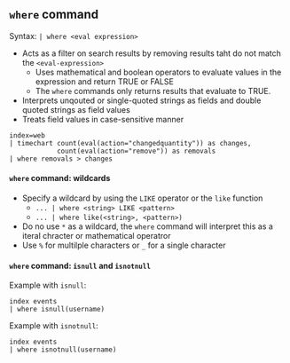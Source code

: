 ## `where` command

Syntax: `| where <eval expression>`

* Acts as a filter on search results by removing results taht do not match the `<eval-expression>`
	* Uses mathematical and boolean operators to evaluate values in the expression and return TRUE or FALSE
	* The `where` commands only returns results that evaluate to TRUE.
* Interprets unqouted or single-quoted strings as fields and double quoted strings as field values
* Treats field values in case-sensitive manner

```
index=web
| timechart count(eval(action="changedquantity")) as changes,
			count(eval(action="remove")) as removals
| where removals > changes
```

#### `where` command: wildcards

* Specify a wildcard by using the `LIKE` operator or the `like` function
	* `... | where <string> LIKE <pattern>`
	* `... | where like(<string>, <pattern>)`
* Do no use `*` as a wildcard, the `where` command will interpret this as a iteral chracter or mathematical operatror
* Use `%` for multilple characters or `_` for a single character

#### `where` command: `isnull` and `isnotnull`

Example with `isnull`:
```
index events
| where isnull(username)
```

Example with `isnotnull`:
```
index events
| where isnotnull(username)
```